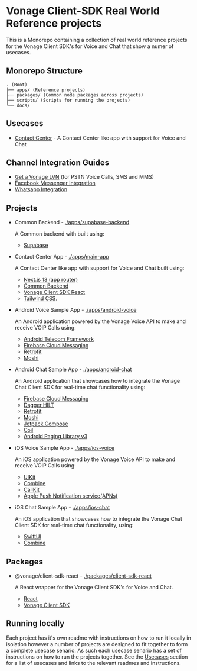 # Vonage Client-SDK Real World Reference projects

This is a Monorepo containing a collection of real world reference projects for the Vonage Client SDK's for Voice and Chat that show a numer of usecases.

## Monorepo Structure

```text
. (Root)
├── apps/ (Reference projects)
├── packages/ (Common node packages across projects)
├── scripts/ (Scripts for running the projects)
└── docs/
```

## Usecases

- [Contact Center](./docs/contact-center.md) - A Contact Center like app with support for Voice and Chat

## Channel Integration Guides

- [Get a Vonage LVN](./docs/lvn-integration.md) (for PSTN Voice Calls, SMS and MMS)
- [Facebook Messenger Integration](./docs/facebook-integration.md)
- [Whatsapp Integration](./docs/whatsapp-integration.md)

## Projects

- Common Backend - [./apps/supabase-backend](./apps/supabase-backend/README.md)

    A Common backend with built using:
  - [Supabase](https://supabase.io/)

- Contact Center App - [./apps/main-app](./apps/main-app/README.md)

    A Contact Center like app with support for Voice and Chat built using:
  - [Next.js 13 (app router)](https://nextjs.org/docs)
  - [Common Backend](./supabase)
  - [Vonage Client SDK React](./packages/client-sdk-react)
  - [Tailwind CSS](https://tailwindcss.com/).

- Android Voice Sample App - [./apps/android-voice](./apps/android-voice/README.md)
  
  An Android application powered by the Vonage Voice API to make and receive VOIP Calls using:
  - [Android Telecom Framework](https://developer.android.com/guide/topics/connectivity/telecom)
  - [Firebase Cloud Messaging](https://firebase.google.com/docs/cloud-messaging)
  - [Retrofit](https://square.github.io/retrofit/)
  - [Moshi](https://github.com/square/moshi)

- Android Chat Sample App - [./apps/android-chat](./apps/android-chat/README.md)

  An Android application that showcases how to integrate the Vonage Chat Client SDK for real-time chat functionality using:
  - [Firebase Cloud Messaging](https://firebase.google.com/docs/cloud-messaging)
  - [Dagger HILT](https://developer.android.com/training/dependency-injection/hilt-android)
  - [Retrofit](https://square.github.io/retrofit/)
  - [Moshi](https://github.com/square/moshi)
  - [Jetpack Compose](https://developer.android.com/jetpack/compose)
  - [Coil](https://coil-kt.github.io/coil/)
  - [Android Paging Library v3](https://developer.android.com/topic/libraries/architecture/paging/v3-overview)

- iOS Voice Sample App - [./apps/ios-voice](./apps/ios-voice/README.md)

  An iOS application powered by the Vonage Voice API to make and receive VOIP Calls using:
  - [UIKit](https://developer.apple.com/documentation/uikit)
  - [Combine](https://developer.apple.com/documentation/combine)
  - [CallKit](https://developer.apple.com/documentation/callkit)
  - [Apple Push Notification service(APNs)](https://developer.apple.com/documentation/usernotifications/registering_your_app_with_apns)

- iOS Chat Sample App - [./apps/ios-chat](./apps/ios-chat/README.md)

  An iOS application that showcases how to integrate the Vonage Chat Client SDK for real-time chat functionality, using:
  - [SwiftUI](https://developer.apple.com/xcode/swiftui/)
  - [Combine](https://developer.apple.com/documentation/combine)

## Packages

- @vonage/client-sdk-react - [./packages/client-sdk-react](./packages/client-sdk-react/README.md.md)

    A React wrapper for the Vonage Client SDK's for Voice and Chat.
  - [React](https://reactjs.org/)
  - [Vonage Client SDK](https://developer.vonage.com/en/client-sdk/overview)

## Running locally

Each project has it's own readme with instructions on how to run it locally in isolation however a number of projects are designed to fit together to form a complete usecase senario. As such each usecase senario has a set of instructions on how to run the projects together. See the [Usecases](#usecases) section for a list of usecases and links to the relevant readmes and instructions.
